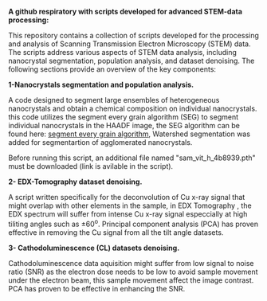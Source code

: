 **A github respiratory with scripts developed for advanced STEM-data processing:**

This repository contains a collection of scripts developed for the processing and analysis of Scanning Transmission Electron Microscopy (STEM) data. The scripts address various aspects of STEM data analysis, including nanocrystal segmentation, population analysis, and dataset denoising. The following sections provide an overview of the key components:

**1-Nanocrystals segmentation and population analysis.**

A code designed to segment large ensembles of heterogeneous nanocrystals and obtain a chemical composition on individual nanocrystals. this code utilizes the segment every grain algorithm (SEG) to segment individual nanocrystals in the HAADF image, the SEG algorithm can be found here: [segment every grain algorithm](https://github.com/zsylvester/segmenteverygrain), Watershed segmentation was added for segmentartion of agglomerated nanocrystals.

Before running this script, an additional file named "sam_vit_h_4b8939.pth" must be downloaded (link is avilable in the script).


**2- EDX-Tomography dataset denoising.**

A script written specifically for the deconvolution of Cu x-ray signal that might overlap with other elements in the sample, in EDX Tomography , the EDX spectrum will suffer from intense Cu x-ray signal especcially at high tiliting angles such as ±60<sup>o</sup>. Principal component analysis (PCA) has proven effective in removing the Cu signal from all the tilt angle datasets. 

**3- Cathodoluminescence (CL) datasets denoising.**

Cathodoluminescence data aquisition might suffer from low signal to noise ratio (SNR) as the electron dose needs to be low to avoid sample movement under the electron beam, this sample movement affect the image contrast. PCA has proven to be effective in enhancing the SNR.
